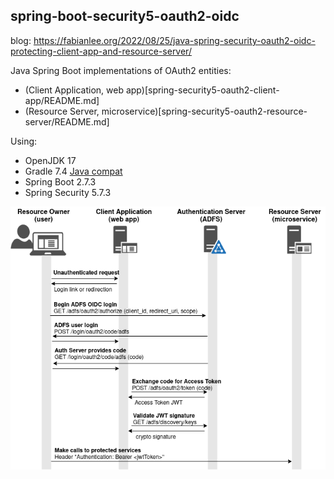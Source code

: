 ## spring-boot-security5-oauth2-oidc

blog: https://fabianlee.org/2022/08/25/java-spring-security-oauth2-oidc-protecting-client-app-and-resource-server/

Java Spring Boot implementations of OAuth2 entities:

* (Client Application, web app)[spring-security5-oauth2-client-app/README.md]
* (Resource Server, microservice)[spring-security5-oauth2-resource-server/README.md]

Using:
* OpenJDK 17
* Gradle 7.4 [Java compat](https://docs.gradle.org/current/userguide/compatibility.html)
* Spring Boot 2.7.3
* Spring Security 5.7.3

![OAuth2 Entities](https://github.com/fabianlee/spring-boot-security5-oauth2-oidc/raw/main/diagrams/oauth2-entities.drawio.png)


